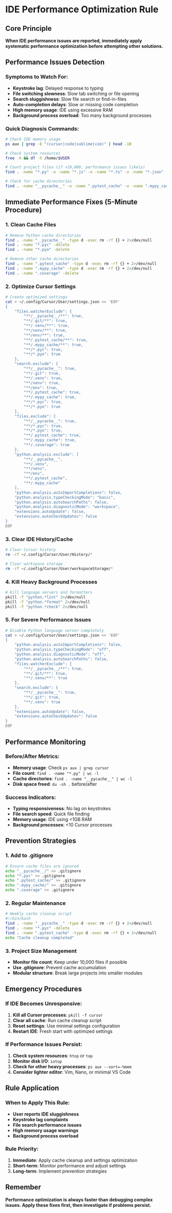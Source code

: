 # IDE Performance Optimization Rule

## Core Principle
**When IDE performance issues are reported, immediately apply systematic performance optimization before attempting other solutions.**

## Performance Issues Detection

### Symptoms to Watch For:
- **Keystroke lag**: Delayed response to typing
- **File switching slowness**: Slow tab switching or file opening
- **Search sluggishness**: Slow file search or find-in-files
- **Auto-completion delays**: Slow or missing code completion
- **High memory usage**: IDE using excessive RAM
- **Background process overload**: Too many background processes

### Quick Diagnosis Commands:
```bash
# Check IDE memory usage
ps aux | grep -E "(cursor|code|sublime|vim)" | head -10

# Check system resources
free -h && df -h /home/$USER

# Count project files (if >10,000, performance issues likely)
find . -name "*.py" -o -name "*.js" -o -name "*.ts" -o -name "*.json" | wc -l

# Check for cache directories
find . -name "__pycache__" -o -name ".pytest_cache" -o -name ".mypy_cache" | wc -l
```

## Immediate Performance Fixes (5-Minute Procedure)

### 1. Clean Cache Files
```bash
# Remove Python cache directories
find . -name "__pycache__" -type d -exec rm -rf {} + 2>/dev/null
find . -name "*.pyc" -delete
find . -name "*.pyo" -delete

# Remove other cache directories
find . -name ".pytest_cache" -type d -exec rm -rf {} + 2>/dev/null
find . -name ".mypy_cache" -type d -exec rm -rf {} + 2>/dev/null
find . -name ".coverage" -delete
```

### 2. Optimize Cursor Settings
```bash
# Create optimized settings
cat > ~/.config/Cursor/User/settings.json << 'EOF'
{
    "files.watcherExclude": {
        "**/__pycache__/**": true,
        "**/.git/**": true,
        "**/.venv/**": true,
        "**/venv/**": true,
        "**/env/**": true,
        "**/.pytest_cache/**": true,
        "**/.mypy_cache/**": true,
        "**/*.pyc": true,
        "**/*.pyo": true
    },
    "search.exclude": {
        "**/__pycache__": true,
        "**/.git": true,
        "**/.venv": true,
        "**/venv": true,
        "**/env": true,
        "**/.pytest_cache": true,
        "**/.mypy_cache": true,
        "**/*.pyc": true,
        "**/*.pyo": true
    },
    "files.exclude": {
        "**/__pycache__": true,
        "**/*.pyc": true,
        "**/*.pyo": true,
        "**/.pytest_cache": true,
        "**/.mypy_cache": true,
        "**/.coverage": true
    },
    "python.analysis.exclude": [
        "**/__pycache__",
        "**/.venv",
        "**/venv",
        "**/env",
        "**/.pytest_cache",
        "**/.mypy_cache"
    ],
    "python.analysis.autoImportCompletions": false,
    "python.analysis.typeCheckingMode": "basic",
    "python.analysis.autoSearchPaths": false,
    "python.analysis.diagnosticMode": "workspace",
    "extensions.autoUpdate": false,
    "extensions.autoCheckUpdates": false
}
EOF
```

### 3. Clear IDE History/Cache
```bash
# Clear Cursor history
rm -rf ~/.config/Cursor/User/History/*

# Clear workspace storage
rm -rf ~/.config/Cursor/User/workspaceStorage/*
```

### 4. Kill Heavy Background Processes
```bash
# Kill language servers and formatters
pkill -f "python.*lint" 2>/dev/null
pkill -f "python.*format" 2>/dev/null
pkill -f "python.*check" 2>/dev/null
```

### 5. For Severe Performance Issues
```bash
# Disable Python language server completely
cat > ~/.config/Cursor/User/settings.json << 'EOF'
{
    "python.analysis.autoImportCompletions": false,
    "python.analysis.typeCheckingMode": "off",
    "python.analysis.diagnosticMode": "off",
    "python.analysis.autoSearchPaths": false,
    "files.watcherExclude": {
        "**/__pycache__/**": true,
        "**/.git/**": true,
        "**/.venv/**": true
    },
    "search.exclude": {
        "**/__pycache__": true,
        "**/.git": true,
        "**/.venv": true
    },
    "extensions.autoUpdate": false,
    "extensions.autoCheckUpdates": false
}
EOF
```

## Performance Monitoring

### Before/After Metrics:
- **Memory usage**: Check `ps aux | grep cursor`
- **File count**: `find . -name "*.py" | wc -l`
- **Cache directories**: `find . -name "__pycache__" | wc -l`
- **Disk space freed**: `du -sh .` before/after

### Success Indicators:
- **Typing responsiveness**: No lag on keystrokes
- **File search speed**: Quick file finding
- **Memory usage**: IDE using <1GB RAM
- **Background processes**: <10 Cursor processes

## Prevention Strategies

### 1. Add to .gitignore
```bash
# Ensure cache files are ignored
echo "__pycache__/" >> .gitignore
echo "*.pyc" >> .gitignore
echo ".pytest_cache/" >> .gitignore
echo ".mypy_cache/" >> .gitignore
echo ".coverage" >> .gitignore
```

### 2. Regular Maintenance
```bash
# Weekly cache cleanup script
#!/bin/bash
find . -name "__pycache__" -type d -exec rm -rf {} + 2>/dev/null
find . -name "*.pyc" -delete
find . -name ".pytest_cache" -type d -exec rm -rf {} + 2>/dev/null
echo "Cache cleanup completed"
```

### 3. Project Size Management
- **Monitor file count**: Keep under 10,000 files if possible
- **Use .gitignore**: Prevent cache accumulation
- **Modular structure**: Break large projects into smaller modules

## Emergency Procedures

### If IDE Becomes Unresponsive:
1. **Kill all Cursor processes**: `pkill -f cursor`
2. **Clear all cache**: Run cache cleanup script
3. **Reset settings**: Use minimal settings configuration
4. **Restart IDE**: Fresh start with optimized settings

### If Performance Issues Persist:
1. **Check system resources**: `htop` or `top`
2. **Monitor disk I/O**: `iotop`
3. **Check for other heavy processes**: `ps aux --sort=-%mem`
4. **Consider lighter editor**: Vim, Nano, or minimal VS Code

## Rule Application

### When to Apply This Rule:
- **User reports IDE sluggishness**
- **Keystroke lag complaints**
- **File search performance issues**
- **High memory usage warnings**
- **Background process overload**

### Rule Priority:
1. **Immediate**: Apply cache cleanup and settings optimization
2. **Short-term**: Monitor performance and adjust settings
3. **Long-term**: Implement prevention strategies

## Remember
**Performance optimization is always faster than debugging complex issues. Apply these fixes first, then investigate if problems persist.** 
